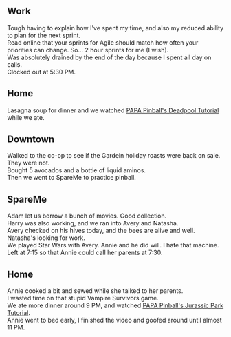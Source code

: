 ## Work
Tough having to explain how I've spent my time, and also my reduced ability to plan for the next sprint.  
Read online that your sprints for Agile should match how often your priorities can change. So... 2 hour sprints for me (I wish).  
Was absolutely drained by the end of the day because I spent all day on calls.  
Clocked out at 5:30 PM.  

## Home
Lasagna soup for dinner and we watched [PAPA Pinball's Deadpool Tutorial](https://www.youtube.com/watch?v=7ZMPyTqiot4) while we ate.  

## Downtown
Walked to the co-op to see if the Gardein holiday roasts were back on sale. They were not.  
Bought 5 avocados and a bottle of liquid aminos.  
Then we went to SpareMe to practice pinball.  

## SpareMe
Adam let us borrow a bunch of movies. Good collection.  
Harry was also working, and we ran into Avery and Natasha.  
Avery checked on his hives today, and the bees are alive and well. Natasha's looking for work.  
We played Star Wars with Avery. Annie and he did will. I hate that machine.  
Left at 7:15 so that Annie could call her parents at 7:30.  

## Home
Annie cooked a bit and sewed while she talked to her parents.  
I wasted time on that stupid Vampire Survivors game.  
We ate more dinner around 9 PM, and watched [PAPA Pinball's Jurassic Park Tutorial](https://www.youtube.com/watch?v=vVs_0jqCPGA).  
Annie went to bed early, I finished the video and goofed around until almost 11 PM.  
